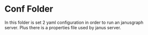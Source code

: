 # Conf Folder

In this folder is set 2 yaml configuration in order to run an janusgraph server. Plus there is a properties file used by janus server.